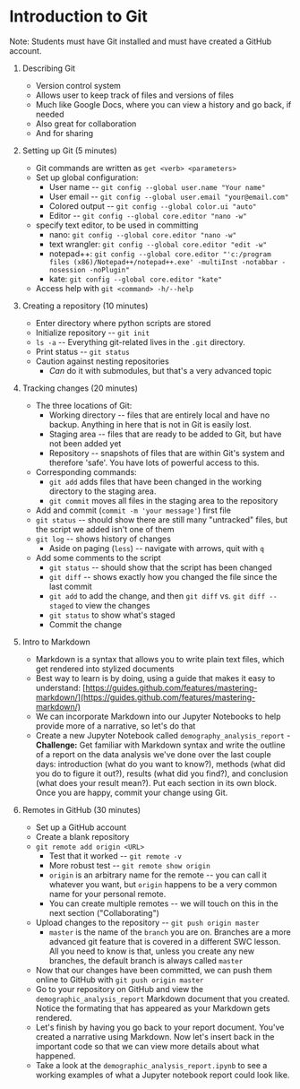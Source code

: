 # Introduction to Git

Note: Students must have Git installed and must have created a GitHub account.

1. Describing Git
    - Version control system
    - Allows user to keep track of files and versions of files
    - Much like Google Docs, where you can view a history and go back, if needed
    - Also great for collaboration
    - And for sharing

2. Setting up Git (5 minutes)
    - Git commands are written as `get <verb> <parameters>`
    - Set up global configuration:
        * User name -- `git config --global user.name "Your name"`
        * User email -- `git config --global user.email "your@email.com"`
        * Colored output -- `git config --global color.ui "auto"`
        * Editor -- `git config --global core.editor "nano -w"`
     - specify text editor, to be used in committing
        * nano: `git config --global core.editor "nano -w"`
        * text wrangler: `git config --global core.editor "edit -w"`
        * notepad++: `git config --global core.editor "'c:/program files (x86)/Notepad++/notepad++.exe' -multiInst -notabbar -nosession -noPlugin"`
        * kate: `git config --global core.editor "kate"`
    - Access help with `git <command> -h/--help`

3. Creating a repository (10 minutes)
    - Enter directory where python scripts are stored
    - Initialize repository -- `git init`
    - `ls -a` -- Everything git-related lives in the `.git` directory.
    - Print status -- `git status`
    - Caution against nesting repositories
        * _Can_ do it with submodules, but that's a very advanced topic

4. Tracking changes (20 minutes)
    - The three locations of Git:
        - Working directory -- files that are entirely local and have no backup. Anything in here that is not in Git is easily lost.
        - Staging area -- files that are ready to be added to Git, but have not been added yet
        - Repository -- snapshots of files that are within Git's system and therefore 'safe'. You have lots of powerful access to this.
    - Corresponding commands:
        - `git add` adds files that have been changed in the working directory to the staging area. 
        - `git commit` moves all files in the staging area to the repository
    - Add and commit (`commit -m 'your message'`) first file
    - `git status` -- should show there are still many "untracked" files, but the script we added isn't one of them
    - `git log` -- shows history of changes
        - Aside on paging (`less`) -- navigate with arrows, quit with `q`
    - Add some comments to the script
        - `git status` -- should show that the script has been changed
        - `git diff` -- shows exactly how you changed the file since the last commit
        - `git add` to add the change, and then `git diff` vs. `git diff --staged` to view the changes
        - `git status` to show what's staged
        - Commit the change

5. Intro to Markdown
    - Markdown is a syntax that allows you to write plain text files, which get rendered into stylized documents
    - Best way to learn is by doing, using a guide that makes it easy to understand: [https://guides.github.com/features/mastering-markdown/](https://guides.github.com/features/mastering-markdown/)
    - We can incorporate Markdown into our Jupyter Notebooks to help provide more of a narrative, so let's do that
    - Create a new Jupyter Notebook called `demography_analysis_report`
    -**Challenge:** Get familiar with Markdown syntax and write the outline of a report on the data analysis we've done over the last couple days: introduction (what do you want to know?), methods (what did you do to figure it out?), results (what did you find?), and conclusion (what does your result mean?). Put each section in its own block. Once you are happy, commit your change using Git.

6. Remotes in GitHub (30 minutes)
    - Set up a GitHub account
    - Create a blank repository
    - `git remote add origin <URL>`
        - Test that it worked -- `git remote -v`
        - More robust test -- `git remote show origin`
        - `origin` is an arbitrary name for the remote -- you can call it whatever you want, but `origin` happens to be a very common name for your personal remote.
        - You can create multiple remotes -- we will touch on this in the next section ("Collaborating")
    - Upload changes to the repository -- `git push origin master`
        - `master` is the name of the `branch` you are on. Branches are a more advanced git feature that is covered in a different SWC lesson. All you need to know is that, unless you create any new branches, the default branch is always called `master`
    - Now that our changes have been committed, we can push them online to GitHub with `git push origin master`
    - Go to your repository on GitHub and view the `demographic_analysis_report` Markdown document that you created. Notice the formating that has appeared as your Markdown gets rendered.
    - Let's finish by having you go back to your report document. You've created a narrative using Markdown. Now let's insert back in the important code so that we can view more details about what happened.
    - Take a look at the `demographic_analysis_report.ipynb` to see a working examples of what a Jupyter notebook report could look like.
